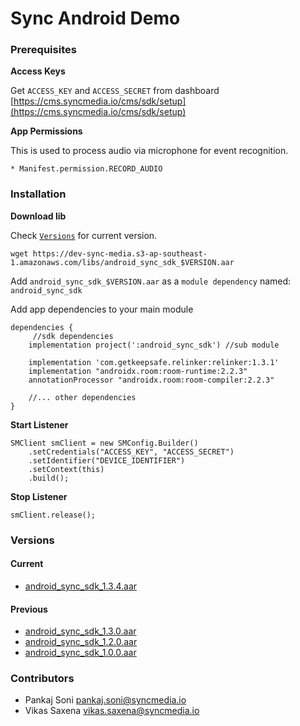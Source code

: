 # Sync Android Demo

### Prerequisites

__Access Keys__

Get `ACCESS_KEY` and `ACCESS_SECRET` from dashboard [https://cms.syncmedia.io/cms/sdk/setup](https://cms.syncmedia.io/cms/sdk/setup)

__App Permissions__

This is used to process audio via microphone for event recognition.

```
* Manifest.permission.RECORD_AUDIO
```

### Installation

__Download lib__


Check [`Versions`](https://code.syncmedia.io/external/android_offline_creative_demo#versions) for current version.

```
wget https://dev-sync-media.s3-ap-southeast-1.amazonaws.com/libs/android_sync_sdk_$VERSION.aar
```

Add `android_sync_sdk_$VERSION.aar` as a `module dependency` named: `android_sync_sdk`

Add app dependencies to your main module

```
dependencies {
     //sdk dependencies
    implementation project(':android_sync_sdk') //sub module
     
    implementation 'com.getkeepsafe.relinker:relinker:1.3.1'
    implementation "androidx.room:room-runtime:2.2.3"
    annotationProcessor "androidx.room:room-compiler:2.2.3"
    
	//... other dependencies
}
```

__Start Listener__

```
SMClient smClient = new SMConfig.Builder()
	.setCredentials("ACCESS_KEY", "ACCESS_SECRET")
	.setIdentifier("DEVICE_IDENTIFIER")
	.setContext(this)
	.build();
```

__Stop Listener__

```
smClient.release();
```

### Versions

#### Current

* [android\_sync\_sdk\_1.3.4.aar](https://dev-sync-media.s3-ap-southeast-1.amazonaws.com/libs/android_sync_sdk_1.3.4.aar)

#### Previous

* [android\_sync\_sdk\_1.3.0.aar](https://dev-sync-media.s3-ap-southeast-1.amazonaws.com/libs/android_sync_sdk_1.3.0.aar)
* [android\_sync\_sdk\_1.2.0.aar](https://dev-sync-media.s3-ap-southeast-1.amazonaws.com/libs/android_sync_sdk_1.2.0.aar)
* [android\_sync\_sdk\_1.0.0.aar](https://dev-sync-media.s3-ap-southeast-1.amazonaws.com/libs/android_sync_sdk_1.0.0.aar)

### Contributors

* Pankaj Soni <pankaj.soni@syncmedia.io>
* Vikas Saxena <vikas.saxena@syncmedia.io>
